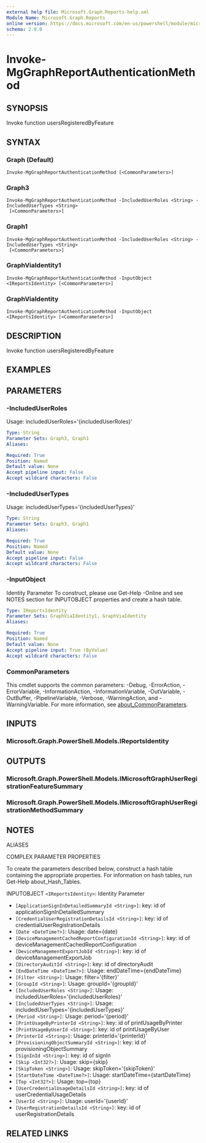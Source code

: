 ```yaml
---
external help file: Microsoft.Graph.Reports-help.xml
Module Name: Microsoft.Graph.Reports
online version: https://docs.microsoft.com/en-us/powershell/module/microsoft.graph.reports/invoke-mggraphreportauthenticationmethod
schema: 2.0.0
---
```


# Invoke-MgGraphReportAuthenticationMethod

## SYNOPSIS
Invoke function usersRegisteredByFeature

## SYNTAX

### Graph (Default)
```
Invoke-MgGraphReportAuthenticationMethod [<CommonParameters>]
```

### Graph3
```
Invoke-MgGraphReportAuthenticationMethod -IncludedUserRoles <String> -IncludedUserTypes <String>
 [<CommonParameters>]
```

### Graph1
```
Invoke-MgGraphReportAuthenticationMethod -IncludedUserRoles <String> -IncludedUserTypes <String>
 [<CommonParameters>]
```

### GraphViaIdentity1
```
Invoke-MgGraphReportAuthenticationMethod -InputObject <IReportsIdentity> [<CommonParameters>]
```

### GraphViaIdentity
```
Invoke-MgGraphReportAuthenticationMethod -InputObject <IReportsIdentity> [<CommonParameters>]
```

## DESCRIPTION
Invoke function usersRegisteredByFeature

## EXAMPLES

## PARAMETERS

### -IncludedUserRoles
Usage: includedUserRoles='{includedUserRoles}'

```yaml
Type: String
Parameter Sets: Graph3, Graph1
Aliases:

Required: True
Position: Named
Default value: None
Accept pipeline input: False
Accept wildcard characters: False
```

### -IncludedUserTypes
Usage: includedUserTypes='{includedUserTypes}'

```yaml
Type: String
Parameter Sets: Graph3, Graph1
Aliases:

Required: True
Position: Named
Default value: None
Accept pipeline input: False
Accept wildcard characters: False
```

### -InputObject
Identity Parameter
To construct, please use Get-Help -Online and see NOTES section for INPUTOBJECT properties and create a hash table.

```yaml
Type: IReportsIdentity
Parameter Sets: GraphViaIdentity1, GraphViaIdentity
Aliases:

Required: True
Position: Named
Default value: None
Accept pipeline input: True (ByValue)
Accept wildcard characters: False
```

### CommonParameters
This cmdlet supports the common parameters: -Debug, -ErrorAction, -ErrorVariable, -InformationAction, -InformationVariable, -OutVariable, -OutBuffer, -PipelineVariable, -Verbose, -WarningAction, and -WarningVariable. For more information, see [about_CommonParameters](http://go.microsoft.com/fwlink/?LinkID=113216).

## INPUTS

### Microsoft.Graph.PowerShell.Models.IReportsIdentity
## OUTPUTS

### Microsoft.Graph.PowerShell.Models.IMicrosoftGraphUserRegistrationFeatureSummary
### Microsoft.Graph.PowerShell.Models.IMicrosoftGraphUserRegistrationMethodSummary
## NOTES

ALIASES

COMPLEX PARAMETER PROPERTIES

To create the parameters described below, construct a hash table containing the appropriate properties. For information on hash tables, run Get-Help about_Hash_Tables.


INPUTOBJECT `<IReportsIdentity>`: Identity Parameter
  - `[ApplicationSignInDetailedSummaryId <String>]`: key: id of applicationSignInDetailedSummary
  - `[CredentialUserRegistrationDetailsId <String>]`: key: id of credentialUserRegistrationDetails
  - `[Date <DateTime?>]`: Usage: date={date}
  - `[DeviceManagementCachedReportConfigurationId <String>]`: key: id of deviceManagementCachedReportConfiguration
  - `[DeviceManagementExportJobId <String>]`: key: id of deviceManagementExportJob
  - `[DirectoryAuditId <String>]`: key: id of directoryAudit
  - `[EndDateTime <DateTime?>]`: Usage: endDateTime={endDateTime}
  - `[Filter <String>]`: Usage: filter='{filter}'
  - `[GroupId <String>]`: Usage: groupId='{groupId}'
  - `[IncludedUserRoles <String>]`: Usage: includedUserRoles='{includedUserRoles}'
  - `[IncludedUserTypes <String>]`: Usage: includedUserTypes='{includedUserTypes}'
  - `[Period <String>]`: Usage: period='{period}'
  - `[PrintUsageByPrinterId <String>]`: key: id of printUsageByPrinter
  - `[PrintUsageByUserId <String>]`: key: id of printUsageByUser
  - `[PrinterId <String>]`: Usage: printerId='{printerId}'
  - `[ProvisioningObjectSummaryId <String>]`: key: id of provisioningObjectSummary
  - `[SignInId <String>]`: key: id of signIn
  - `[Skip <Int32?>]`: Usage: skip={skip}
  - `[SkipToken <String>]`: Usage: skipToken='{skipToken}'
  - `[StartDateTime <DateTime?>]`: Usage: startDateTime={startDateTime}
  - `[Top <Int32?>]`: Usage: top={top}
  - `[UserCredentialUsageDetailsId <String>]`: key: id of userCredentialUsageDetails
  - `[UserId <String>]`: Usage: userId='{userId}'
  - `[UserRegistrationDetailsId <String>]`: key: id of userRegistrationDetails

## RELATED LINKS

